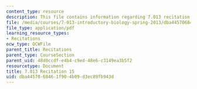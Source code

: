 ```yaml
---
content_type: resource
description: This file contains information regarding 7.013 recitation 15.
file: /media/courses/7-013-introductory-biology-spring-2013/dba4457068461f904b09d3ec89fb943d_MIT7_013S12_Recitation_15.pdf
file_type: application/pdf
learning_resource_types:
- Recitations
ocw_type: OCWFile
parent_title: Recitations
parent_type: CourseSection
parent_uid: 48d0ccdf-e4b4-c9ed-48e6-c3149ea3b5f2
resourcetype: Document
title: 7.013 Recitation 15
uid: dba44570-6846-1f90-4b09-d3ec89fb943d
---
```

